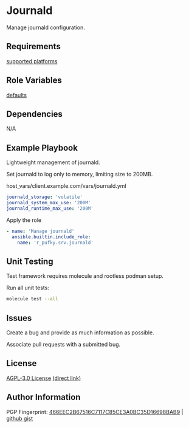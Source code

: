 # Journald
Manage journald configuration.

## Requirements
[supported platforms](https://github.com/r-pufky/ansible_journald/blob/main/meta/main.yml)

## Role Variables
[defaults](https://github.com/r-pufky/ansible_journald/blob/main/defaults/main.yml)

## Dependencies
N/A

## Example Playbook
Lightweight management of journald.

Set journald to log only to memory, limiting size to 200MB.

host_vars/client.example.com/vars/journald.yml
``` yaml
journald_storage: 'volatile'
journald_system_max_use: '200M'
journald_runtime_max_use: '200M'
```

Apply the role
``` yaml
- name: 'Manage journald'
  ansible.builtin.include_role:
    name: 'r_pufky.srv.journald'
```

## Unit Testing
Test framework requires molecule and rootless podman setup.

Run all unit tests:
``` bash
molecule test --all
```

## Issues
Create a bug and provide as much information as possible.

Associate pull requests with a submitted bug.

## License
[AGPL-3.0 License](https://www.tldrlegal.com/license/gnu-affero-general-public-license-v3-agpl-3-0)
 [(direct link)](https://github.com/r-pufky/ansible_users/blob/main/LICENSE)

## Author Information
PGP Fingerprint: [466EEC2B67516C7117C85CE3A0BC35D16698BAB9](https://keys.openpgp.org/vks/v1/by-fingerprint/466EEC2B67516C7117C85CE3A0BC35D16698BAB9)
| [github gist](https://gist.github.com/r-pufky/a8df36977c55b5bb20829267c4c49d22)
